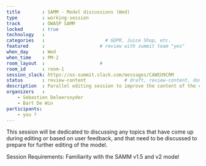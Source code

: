 ```yaml
---
title        : SAMM - Model discussions (Wed)
type         : working-session
track        : OWASP SAMM
locked       : true
technology   :
categories   :                      # GDPR, Juice Shop, etc.
featured     :                    # review with summit team "yes"
when_day     : Wed
when_time    : PM-2
room_layout  :                    #
room_id      : room-1
session_slack: https://os-summit.slack.com/messages/CAWEU9CRM
status       : review-content              # draft, review-content, done
description  : Parallel editing session to improve the content of the current model
organizers   :
    - Sebastien Deleersnyder
    - Bart De Win
participants:
    - you ?
---
```


This session will be dedicated to discussing any topics that have come up during editing or based on user feedback, and that need to be discussed to prepare for further editing of the model.

Session Requirements: Familiarity with the SAMM v1.5 and v2 model
